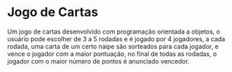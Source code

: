 # Jogo de Cartas
Um jogo de cartas desenvolvido com programação orientada a objetos, o usuário pode escolher de 3 a 5 rodadas e é jogado por 4 jogadores, a cada rodada, uma carta de um certo naipe são sorteados para cada jogador, e vence o jogador com a maior pontuação, no final de todas as rodadas, o jogador com o maior número de pontos é anunciado vencedor.

